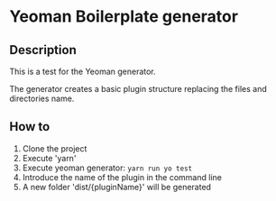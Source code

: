 # Yeoman Boilerplate generator

## Description

This is a test for the Yeoman generator.

The generator creates a basic plugin structure replacing the files and directories name.

## How to

1. Clone the project
2. Execute 'yarn'
3. Execute yeoman generator: `yarn run yo test`
4. Introduce the name of the plugin in the command line
5. A new folder 'dist/{pluginName}' will be generated
